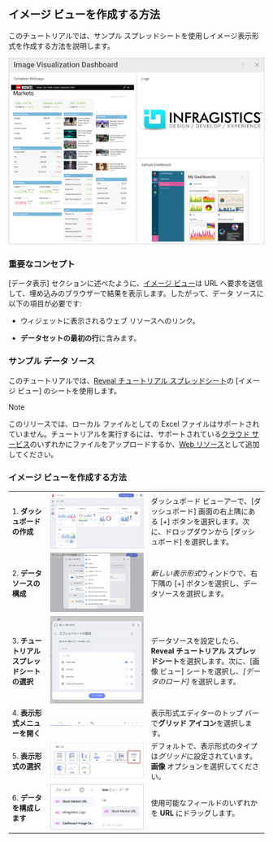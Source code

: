 ## イメージ ビューを作成する方法

このチュートリアルでは、サンプル スプレッドシートを使用しイメージ表示形式を作成する方法を説明します。

![ImageVisualizationDashboard\_All.png](images/ImageVisualizationDashboard_All.png)

### 重要なコンセプト

[データ表示] セクションに述べたように、[イメージ ビュー](image-view.html)は URL へ要求を送信して、埋め込みのブラウザーで結果を表示します。したがって、データ ソースに以下の項目が必要です:

  - ウィジェットに表示されるウェブ リソースへのリンク。

  - **データセットの最初の行**に含みます。

### サンプル データ ソース

このチュートリアルでは、[Reveal チュートリアル スプレッドシート](http://download.infragistics.com/reportplus/help/samples/Reveal_Visualization_Tutorials.xlsx)の [イメージ ビュー] のシートを使用します。

>[!NOTE]
>このリリースでは、ローカル ファイルとしての Excel ファイルはサポートされていません。チュートリアルを実行するには、サポートされている[クラウド サービス](data-sources.html)のいずれかにファイルをアップロードするか、[Web リソース](~/jp/datasources/supported-data-sources/web-resource.html)として追加してください。

### イメージ ビューを作成する方法

|                                          |                                                                                                |                                                                                                                                                      |
| ---------------------------------------- | ---------------------------------------------------------------------------------------------- | ---------------------------------------------------------------------------------------------------------------------------------------------------- |
| 1\. **ダッシュボードの作成**               | ![Tutorials-Create-New-Dashboard](images/Tutorials-Create-New-Dashboard.png)                   | ダッシュボード ビューアーで、[ダッシュボード] 画面の右上隅にある [+] ボタンを選択します。次に、ドロップダウンから [ダッシュボード] を選択します。|
| 2\. **データ ソースの構成**       | ![Tutorials-Select-Data-Source](images/Tutorials-Select-Data-Source.png)                       | *新しい表示形式*ウィンドウで、右下隅の [+] ボタンを選択し、データソースを選択します。                                       |
| 3\. **チュートリアル スプレッドシートの選択** | ![Tutorials-Select-Image-View-Spreadsheet](images/Tutorials-Select-Image-View-Spreadsheet.png) | データソースを設定したら、**Reveal チュートリアル スプレッドシート**を選択します。次に、[画像 ビュー] シートを選択し、*[データのロード]* を選択します。                               |
| 4\. **表示形式メニューを開く**     | ![Tutorials-Select-Change-Visualization](images/Tutorials-Select-Change-Visualization.png)     | 表示形式エディターのトップ バーで**グリッド アイコン**を選択します。                                                                                |
| 5\. **表示形式の選択**        | ![Tutorial-Image-View-Select](images/Tutorial-Image-View-Select.png)                           | デフォルトで、表示形式のタイプは*グリッド*に設定されています。**画像** オプションを選択してください。                                                               |
| 6\. **データを構成します**               | ![Tutorials-ImageView-Organizing-Data](images/Tutorials-ImageView-Organizing-Data.png)         | 使用可能なフィールドのいずれかを **URL** にドラッグします。                                                                                                       |
